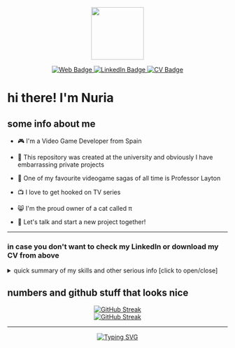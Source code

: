 [COMMENT]: <> (---HEADER GIF---)

<div id="cat_header" align="center">
  <img src="https://media.giphy.com/media/v1.Y2lkPTc5MGI3NjExcWhrdG44d2VjaWZxeXJxaGhtNjBsMmpxeWkzY3Z1dWxqaWUwdGM2cSZlcD12MV9pbnRlcm5hbF9naWZfYnlfaWQmY3Q9Zw/lP8ezu4iNVmZYOZn3j/giphy.gif" width="120"/>
</div>

<p> </p>

[COMMENT]: <> (---https://shields.io/badges---)

<div id="link_badges" align="center">
  <a href="https://nubango.github.io/">
    <img src="https://img.shields.io/badge/portfolio_web-red?style=for-the-badge&logo=GitHub&logoColor=white&labelColor=181717&color=181717" alt="Web Badge"/>
  </a>
  <a href="https://www.linkedin.com/in/nuria-bango/">
    <img src="https://img.shields.io/badge/LinkedIn-blue?style=for-the-badge&logo=linkedin&logoColor=white&labelColor=0A66C2&color=0A66C2" alt="LinkedIn Badge"/>
  </a>
  <a href="https://drive.google.com/file/d/1fOWTSHUc8POcqQM-aFxKG0VwjguPP8Zr/view">
    <img src="https://img.shields.io/badge/DOWNLOAD CV-blue?style=for-the-badge&logo=readdotcv&logoColor=white&labelColor=F71735&color=F71735" alt="CV Badge"/>
  </a>
</div>

<p> </p>

[COMMENT]: <> (---INTRO---)

# hi there! I'm Nuria

## some info about me

- 🎮 I'm a Video Game Developer from Spain

- 🤡 This repository was created at the university and obviously I have embarrassing private projects

- 🎩 One of my favourite videogame sagas of all time is Professor Layton

- 📺 I love to get hooked on TV series

- 😸 I'm the proud owner of a cat called π

- 🍻 Let's talk and start a new project together!

<p> </p>

---

### in case you don't want to check my LinkedIn or download my CV from above

<details>
<summary>  quick summary of my skills and other serious info [click to open/close]</summary>

## 📚 Studies
   
 - **Degree in Video Game Development** | Universidad Complutense de Madrid

 - **Course in Quality Control and Testing in Video Games** | Narratech Laboratories x UCM

## 👩‍💻 Hard Skills

- **Programming languages**:

    ![C++](https://img.shields.io/badge/c++-00599c.svg?style=for-the-badge&logo=c%2B%2B&logoColor=white)
    ![C#](https://img.shields.io/badge/c%23-800080.svg?style=for-the-badge&logo=csharp&logoColor=white)
    ![C](https://img.shields.io/badge/c-a8b9cc.svg?style=for-the-badge&logo=c&logoColor=white)
    ![Javascript](https://img.shields.io/badge/javascript-f7df1e.svg?style=for-the-badge&logo=javascript&logoColor=white)
    ![Java](https://img.shields.io/badge/java-%23ED8B00.svg?style=for-the-badge&logo=java&logoColor=white)
    ![Python](https://img.shields.io/badge/python-3670a0?style=for-the-badge&logo=python&logoColor=white)
    ![HTML](https://img.shields.io/badge/html5-e34f26.svg?style=for-the-badge&logo=html5&logoColor=white)
    ![CSS](https://img.shields.io/badge/css-1572b6.svg?style=for-the-badge&logo=css3&logoColor=white)

<br>   
    
- **Game Engines**:

    ![Unity](https://img.shields.io/badge/unity-0e1128.svg?style=for-the-badge&logo=unity&logoColor=white)
    ![Unreal](https://img.shields.io/badge/unreal%20engine-white.svg?style=for-the-badge&logo=unrealengine&logoColor=black)
    ![Javascript](https://img.shields.io/badge/phaser-f7df1e.svg?style=for-the-badge&logo=javascript&logoColor=white&color=1D9DC7)

<br>

- **Tools**:

    ![Visual Studio](https://img.shields.io/badge/Visual%20Studio-5C2D91.svg?style=for-the-badge&logo=visual-studio&logoColor=white)
    ![Android Studio](https://img.shields.io/badge/Android_studio-3DDC84?style=for-the-badge&logo=android&logoColor=white)
    ![Photoshop](https://img.shields.io/badge/photoshop-%2331A8FF.svg?style=for-the-badge&logo=adobe%20photoshop&logoColor=white)
    ![Blender](https://img.shields.io/badge/blender-%23F5792A.svg?style=for-the-badge&logo=blender&logoColor=white)

  <br>

- **Others**:

    ![Notion](https://img.shields.io/badge/Notion-000000?style=for-the-badge&logo=notion&logoColor=white)
    ![Trello](https://img.shields.io/badge/Trello-0052CC?style=for-the-badge&logo=trello&logoColor=fff)
    ![Jira](https://img.shields.io/badge/Jira-0052CC?style=for-the-badge&logo=Jira&logoColor=white)
    

## 👥 Soft Skills

- **Collaborative**: enhancing teamwork through empathy to achieve shared goals

- **Problem-solver**: facing challenges with organisation and concentration

- **Innovative thinker**: applying creative vision to develop unique solutions

## 💬 Languages

- **Spanish** - Native

- **English** - CAE C1.2

</details>

## numbers and github stuff that looks nice

[COMMENT]: <> (---https://github-readme-streak-stats.herokuapp.com/demo/---)

<div id="languajes_top" align="center">
    <a href="https://git.io/streak-stats">
        <img src="https://github-readme-stats.vercel.app/api/top-langs/?username=nubango&hide_progress=true&hide_border=true&theme=ambient_gradient&hide=jupyter%20notebook" alt="GitHub Streak" />
    </a>
</div>

<div id="streak_stats" align="center">
    <a href="https://git.io/streak-stats">
        <img src="https://github-readme-streak-stats.herokuapp.com?user=nubango&theme=ocean-gradient&hide_border=true&date_format=j%20M%5B%20Y%5D" alt="GitHub Streak" />
    </a>
</div>

<p></p>

---

<p></p>

[COMMENT]: <> (---https://readme-typing-svg.demolab.com/demo/---)

<div id="badges" align="center">
    <a href="https://git.io/typing-svg">
        <img src="https://readme-typing-svg.demolab.com?font=Azaret+Mono&pause=1000&color=15615F&center=true&vCenter=true&random=false&width=435&lines=thanks+for+checking+my+profile+%3A);stay+hydrated!" alt="Typing SVG" />
    </a>
</div>

